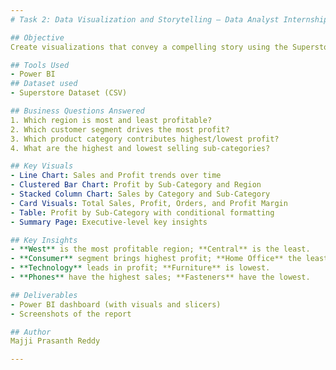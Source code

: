 ```yaml
---
# Task 2: Data Visualization and Storytelling – Data Analyst Internship

## Objective
Create visualizations that convey a compelling story using the Superstore dataset. The focus is on generating insights and presenting them in a clean, business-friendly dashboard.

## Tools Used
- Power BI
## Dataset used
- Superstore Dataset (CSV)

## Business Questions Answered
1. Which region is most and least profitable?
2. Which customer segment drives the most profit?
3. Which product category contributes highest/lowest profit?
4. What are the highest and lowest selling sub-categories?

## Key Visuals
- Line Chart: Sales and Profit trends over time
- Clustered Bar Chart: Profit by Sub-Category and Region
- Stacked Column Chart: Sales by Category and Sub-Category
- Card Visuals: Total Sales, Profit, Orders, and Profit Margin
- Table: Profit by Sub-Category with conditional formatting
- Summary Page: Executive-level key insights

## Key Insights
- **West** is the most profitable region; **Central** is the least.
- **Consumer** segment brings highest profit; **Home Office** the least.
- **Technology** leads in profit; **Furniture** is lowest.
- **Phones** have the highest sales; **Fasteners** have the lowest.

## Deliverables
- Power BI dashboard (with visuals and slicers)
- Screenshots of the report

## Author
Majji Prasanth Reddy

---
```


